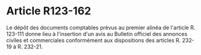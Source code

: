 # Article R123-162

Le dépôt des documents comptables prévus au premier alinéa de l'article R. 123-111 donne lieu à l'insertion d'un avis au Bulletin officiel des annonces civiles et commerciales conformément aux dispositions des articles R. 232-19 à R. 232-21.
